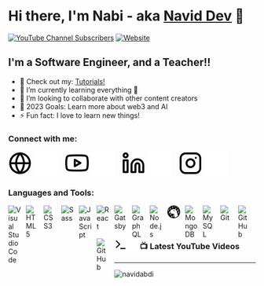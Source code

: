 # Hi there, I'm Nabi - aka [Navid Dev][youtube] 👋 

[![YouTube Channel Subscribers](https://img.shields.io/youtube/channel/subscribers/UCxd6yE9578AmHr1DIRAnJdA?logo=youtube&logoColor=red&style=for-the-badge)][youtube]
[![Website](https://img.shields.io/website?label=webkima.com&style=for-the-badge&url=https%3A%2F%2Fwebkima.com)](https://webkima.com)

## I'm a Software Engineer, and a Teacher!!

- 🔭 Check out my: [Tutorials!][youtube]
- 🌱 I’m currently learning everything 🤣
- 👯 I’m looking to collaborate with other content creators
- 🥅 2023 Goals: Learn more about web3 and AI
- ⚡ Fun fact: I love to learn new things!

### Connect with me:

[![website](./img/globe-light.svg)](https://webkima.com#gh-light-mode-only)
[![website](./img/globe-dark.svg)](https://webkima.com#gh-dark-mode-only)
&nbsp;&nbsp;
[![website](./img/youtube-light.svg)](https://youtube.com/naviddev#gh-light-mode-only)
[![website](./img/youtube-dark.svg)](https://youtube.com/naviddev#gh-dark-mode-only)
&nbsp;&nbsp;
[![website](./img/linkedin-light.svg)](https://linkedin.com/in/nabiabdi#gh-light-mode-only)
[![website](./img/linkedin-dark.svg)](https://linkedin.com/in/nabiabdi#gh-dark-mode-only)
&nbsp;&nbsp;
[![website](./img/instagram-light.svg)](https://instagram.com/nabiabdii#gh-light-mode-only)
[![website](./img/instagram-dark.svg)](https://instagram.com/nabiabdii#gh-dark-mode-only)

### Languages and Tools:

<img align="left" alt="Visual Studio Code" width="26px" src="https://cdn.jsdelivr.net/gh/devicons/devicon/icons/vscode/vscode-original.svg" style="padding-right:10px;" />
<img align="left" alt="HTML5" width="26px" src="https://cdn.jsdelivr.net/gh/devicons/devicon/icons/html5/html5-original.svg" style="padding-right:10px;" />
<img align="left" alt="CSS3" width="26px" src="https://cdn.jsdelivr.net/gh/devicons/devicon/icons/css3/css3-original.svg" style="padding-right:10px;" />
<img align="left" alt="Sass" width="26px" src="https://cdn.jsdelivr.net/gh/devicons/devicon/icons/sass/sass-original.svg" style="padding-right:10px;" />
<img align="left" alt="JavaScript" width="26px" src="https://cdn.jsdelivr.net/gh/devicons/devicon/icons/javascript/javascript-original.svg" style="padding-right:10px;" />
<img align="left" alt="React" width="26px" src="https://cdn.jsdelivr.net/gh/devicons/devicon/icons/react/react-original.svg" style="padding-right:10px;" />
<img align="left" alt="Gatsby" width="26px" src="https://cdn.jsdelivr.net/gh/devicons/devicon/icons/gatsby/gatsby-original.svg" style="padding-right:10px;" />
<img align="left" alt="GraphQL" width="26px" src="https://cdn.jsdelivr.net/gh/devicons/devicon/icons/graphql/graphql-plain.svg" style="padding-right:10px;" />
<img align="left" alt="Node.js" width="26px" src="https://cdn.jsdelivr.net/gh/devicons/devicon/icons/nodejs/nodejs-original.svg" style="padding-right:10px;" />
<img align="left" alt="Deno" width="26px" src="./img/deno-light.svg" style="padding-right:10px;" />
<img align="left" alt="MongoDB" width="26px" src="https://cdn.jsdelivr.net/gh/devicons/devicon/icons/mongodb/mongodb-original.svg" style="padding-right:10px;" />
<img align="left" alt="MySQL" width="26px" src="https://cdn.jsdelivr.net/gh/devicons/devicon/icons/mysql/mysql-original.svg" style="padding-right:10px;" />
<img align="left" alt="Git" width="26px" src="https://cdn.jsdelivr.net/gh/devicons/devicon/icons/git/git-original.svg" style="padding-right:10px;" />

[<img align="left" alt="GitHub" width="26px" src="https://user-images.githubusercontent.com/3369400/139447912-e0f43f33-6d9f-45f8-be46-2df5bbc91289.png" style="padding-right:10px;" />](https://www.youtube.com/playlist?list=PLkwxH9e_vrAJ0WbEsFA9W3I1W-g_BTsbt#gh-dark-mode-only)
[<img align="left" alt="GitHub" width="26px" src="https://user-images.githubusercontent.com/3369400/139448065-39a229ba-4b06-434b-bc67-616e2ed80c8f.png" style="padding-right:10px;" />](https://www.youtube.com/playlist?list=PLkwxH9e_vrAJ0WbEsFA9W3I1W-g_BTsbt#gh-light-mode-only)
[<img align="left" alt="Terminal" width="26px" src="./img/terminal-light.svg" />](https://www.youtube.com/playlist?list=PLkwxH9e_vrAJ0WbEsFA9W3I1W-g_BTsbt#gh-light-mode-only)
[<img align="left" alt="Terminal" width="26px" src="./img/terminal-dark.svg" />](https://www.youtube.com/playlist?list=PLkwxH9e_vrAJ0WbEsFA9W3I1W-g_BTsbt#gh-dark-mode-only)

<br />
<br />

---

### 📺 Latest YouTube Videos
<!-- YOUTUBE:START -->
<!-- YOUTUBE:END -->
---

<p align="left"> <img src="https://komarev.com/ghpvc/?username=navidabdi&label=Profile%20views&color=0e75b6&style=flat" alt="navidabdi" /> </p>

[website]: https://webkima.com
[course]: https://www.youtube.com/NavidDev
[youtube]: https://www.youtube.com/NavidDev
[instagram]: https://instagram.com/nabiabdii
[linkedin]: https://linkedin.com/in/nabiabdi
